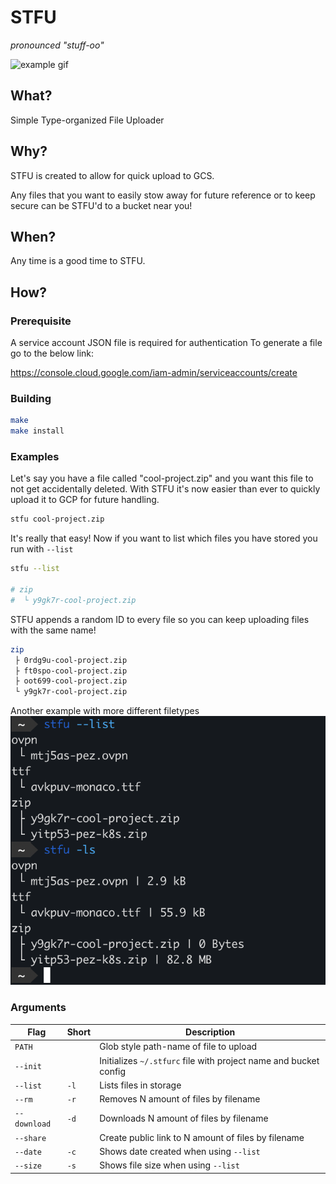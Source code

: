 # STFU

_pronounced "stuff-oo"_

![example gif](.img/example_use.gif)

## What?
Simple Type-organized File Uploader

## Why?
STFU is created to allow for quick upload to GCS.

Any files that you want to easily stow away for future reference or to keep secure can be STFU'd to a bucket near you!

## When?
Any time is a good time to STFU.

## How?

### Prerequisite
A service account JSON file is required for authentication
To generate a file go to the below link:

https://console.cloud.google.com/iam-admin/serviceaccounts/create

### Building
``` bash
make
make install
```


### Examples

Let's say you have a file called "cool-project.zip" and you want this file to not get accidentally deleted.
With STFU it's now easier than ever to quickly upload it to GCP for future handling.
``` bash
stfu cool-project.zip
```
It's really that easy!
Now if you want to list which files you have stored you run with `--list`
``` bash
stfu --list

# zip
#  └ y9gk7r-cool-project.zip
```
STFU appends a random ID to every file so you can keep uploading files with the same name!
``` bash 
zip
 ├ 0rdg9u-cool-project.zip
 ├ ft0spo-cool-project.zip
 ├ oot699-cool-project.zip
 └ y9gk7r-cool-project.zip
```

Another example with more different filetypes
![list_example](.img/example.png)

### Arguments
|Flag|Short|Description|
|---|---|---|
|`PATH`| |Glob style path-name of file to upload|
|`--init`| |Initializes `~/.stfurc` file with project name and bucket config|
|`--list`|`-l`|Lists files in storage|
|`--rm`|`-r`|Removes N amount of files by filename|
|`--download`|`-d`|Downloads N amount of files by filename|
|`--share`| |Create public link to N amount of files by filename|
|`--date`|`-c`|Shows date created when using `--list`|
|`--size`|`-s`|Shows file size when using `--list`|